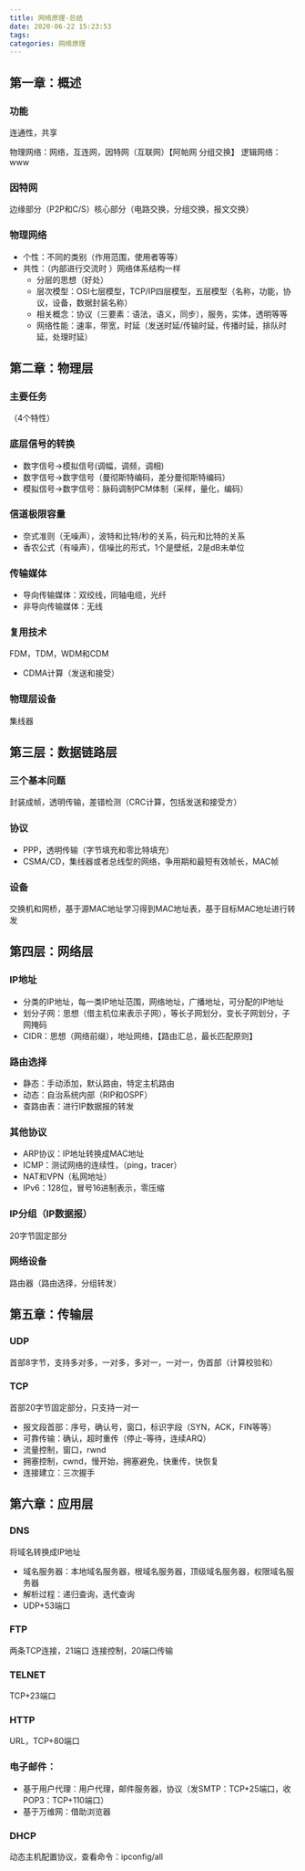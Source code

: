 ```yaml
---
title: 网络原理-总结
date: 2020-06-22 15:23:53
tags:
categories: 网络原理
---
```

## 第一章：概述
### 功能
连通性，共享

物理网络：网络，互连网，因特网（互联网）【阿帕网 分组交换】
逻辑网络：www

### 因特网
边缘部分（P2P和C/S）核心部分（电路交换，分组交换，报文交换）
### 物理网络
- 个性：不同的类别（作用范围，使用者等等）
- 共性：（内部进行交流时 ）网络体系结构一样
	- 分层的思想（好处）
	- 层次模型：OSI七层模型，TCP/IP四层模型，五层模型（名称，功能，协议，设备，数据封装名称）
	- 相关概念：协议（三要素：语法，语义，同步），服务，实体，透明等等
	- 网络性能：速率，带宽，时延（发送时延/传输时延，传播时延，排队时延，处理时延）

## 第二章：物理层
### 主要任务
（4个特性）
### 底层信号的转换
- 数字信号->模拟信号(调幅，调频，调相)
- 数字信号->数字信号（曼彻斯特编码，差分曼彻斯特编码）
- 模拟信号->数字信号：脉码调制PCM体制（采样，量化，编码）

### 信道极限容量
- 奈式准则（无噪声），波特和比特/秒的关系，码元和比特的关系
- 香农公式（有噪声），信噪比的形式，1个是壁纸，2是dB未单位

### 传输媒体
- 导向传输媒体：双绞线，同轴电缆，光纤
- 非导向传输媒体：无线

### 复用技术
FDM，TDM，WDM和CDM
- CDMA计算（发送和接受）

### 物理层设备
集线器

## 第三层：数据链路层
### 三个基本问题
封装成帧，透明传输，差错检测（CRC计算，包括发送和接受方）
### 协议
- PPP，透明传输（字节填充和零比特填充）
- CSMA/CD，集线器或者总线型的网络，争用期和最短有效帧长，MAC帧

### 设备
交换机和网桥，基于源MAC地址学习得到MAC地址表，基于目标MAC地址进行转发

## 第四层：网络层
### IP地址
- 分类的IP地址，每一类IP地址范围，网络地址，广播地址，可分配的IP地址
- 划分子网：思想（借主机位来表示子网），等长子网划分，变长子网划分，子网掩码
- CIDR：思想（网络前缀），地址网络，【路由汇总，最长匹配原则】
### 路由选择
- 静态：手动添加，默认路由，特定主机路由
- 动态：自治系统内部（RIP和OSPF）
- 查路由表：进行IP数据报的转发
### 其他协议
- ARP协议：IP地址转换成MAC地址
- ICMP：测试网络的连续性，（ping，tracer）
- NAT和VPN（私网地址）
- IPv6：128位，冒号16进制表示，零压缩
### IP分组（IP数据报）
20字节固定部分
### 网络设备
路由器（路由选择，分组转发）

## 第五章：传输层
### UDP
首部8字节，支持多对多，一对多，多对一，一对一，伪首部（计算校验和）
### TCP
首部20字节固定部分，只支持一对一

- 报文段首部：序号，确认号，窗口，标识字段（SYN，ACK，FIN等等）
- 可靠传输：确认，超时重传（停止-等待，连续ARQ）
- 流量控制，窗口，rwnd
- 拥塞控制，cwnd，慢开始，拥塞避免，快重传，快恢复
- 连接建立：三次握手

## 第六章：应用层
### DNS
将域名转换成IP地址

- 域名服务器：本地域名服务器，根域名服务器，顶级域名服务器，权限域名服务器
- 解析过程：递归查询，迭代查询
- UDP+53端口
### FTP
两条TCP连接，21端口 连接控制，20端口传输
### TELNET
TCP+23端口
### HTTP
URL，TCP+80端口
### 电子邮件：
- 基于用户代理：用户代理，邮件服务器，协议（发SMTP：TCP+25端口，收POP3：TCP+110端口）
- 基于万维网：借助浏览器
### DHCP
动态主机配置协议，查看命令：ipconfig/all
